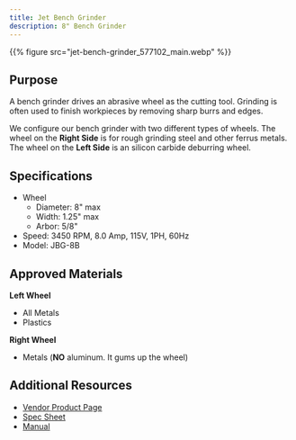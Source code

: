 ```yaml
---
title: Jet Bench Grinder
description: 8" Bench Grinder
---
```


{{% figure src="jet-bench-grinder_577102_main.webp" %}}

## Purpose
A bench grinder drives an abrasive wheel as the cutting tool. Grinding is often used to finish workpieces by removing sharp burrs and edges.

We configure our bench grinder with two different types of wheels. The wheel on the **Right Side** is for rough grinding steel and other ferrus metals. The wheel on the **Left Side** is an silicon carbide deburring wheel.

## Specifications
- Wheel
    - Diameter: 8" max
    - Width: 1.25" max
    - Arbor: 5/8"
- Speed: 3450 RPM, 8.0 Amp, 115V, 1PH, 60Hz
- Model: JBG-8B

## Approved Materials
**Left Wheel**
- All Metals
- Plastics

**Right Wheel**
- Metals (**NO** aluminum. It gums up the wheel)

## Additional Resources
- [Vendor Product Page][1]
- [Spec Sheet][2]
- [Manual][3]

[1]: https://www.jettools.com/us/en/p/jbg-8b-8-shop-bench-grinder/577102
[2]: jbg-8b_577102_specs.pdf
[3]: jbg-8b_577102_manual.pdf